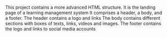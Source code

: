 This project contains a more advanced HTML structure. 
It is the landing page of a learning management system
It comprises a header, a body, and a footer.
The header contains a logo and links
The body contains different sections with boxes of texts, links, videos and images.
The footer contains the logo and links to social media accounts